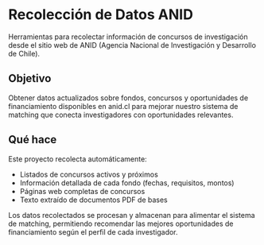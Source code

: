 # Recolección de Datos ANID

Herramientas para recolectar información de concursos de investigación desde el sitio web de ANID (Agencia Nacional de Investigación y Desarrollo de Chile).

## Objetivo

Obtener datos actualizados sobre fondos, concursos y oportunidades de financiamiento disponibles en anid.cl para mejorar nuestro sistema de matching que conecta investigadores con oportunidades relevantes.

## Qué hace

Este proyecto recolecta automáticamente:

- Listados de concursos activos y próximos
- Información detallada de cada fondo (fechas, requisitos, montos)
- Páginas web completas de concursos
- Texto extraído de documentos PDF de bases

Los datos recolectados se procesan y almacenan para alimentar el sistema de matching, permitiendo recomendar las mejores oportunidades de financiamiento según el perfil de cada investigador.